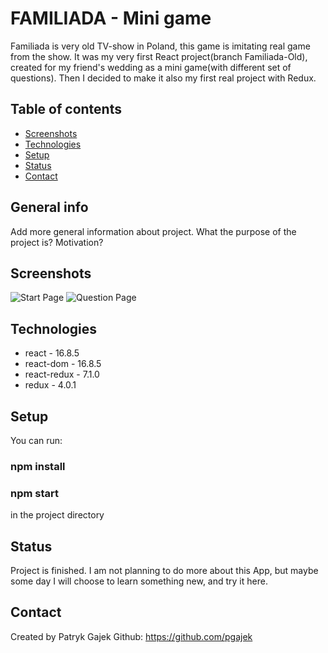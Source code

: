 # FAMILIADA - Mini game

Familiada is very old TV-show in Poland, this game is imitating real game from
the show. It was my very first React project(branch Familiada-Old), created for
my friend's wedding as a mini game(with different set of questions). Then I
decided to make it also my first real project with Redux.

## Table of contents

- [Screenshots](#screenshots)
- [Technologies](#technologies)
- [Setup](#setup)
- [Status](#status)
- [Contact](#contact)

## General info

Add more general information about project. What the purpose of the project is?
Motivation?

## Screenshots

![Start Page](../screenshots/Untitled.jpg)
![Question Page](../screenshots/questionbox.jpg)

## Technologies

- react - 16.8.5
- react-dom - 16.8.5
- react-redux - 7.1.0
- redux - 4.0.1

## Setup

You can run:

### npm install

### npm start

in the project directory

## Status

Project is finished. I am not planning to do more about this App, but maybe some
day I will choose to learn something new, and try it here.

## Contact

Created by Patryk Gajek Github: https://github.com/pgajek
